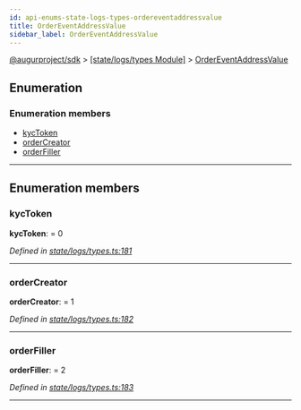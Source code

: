 ```yaml
---
id: api-enums-state-logs-types-ordereventaddressvalue
title: OrderEventAddressValue
sidebar_label: OrderEventAddressValue
---
```


[@augurproject/sdk](api-readme.md) > [[state/logs/types Module]](api-modules-state-logs-types-module.md) > [OrderEventAddressValue](api-enums-state-logs-types-ordereventaddressvalue.md)

## Enumeration

### Enumeration members

* [kycToken](api-enums-state-logs-types-ordereventaddressvalue.md#kyctoken)
* [orderCreator](api-enums-state-logs-types-ordereventaddressvalue.md#ordercreator)
* [orderFiller](api-enums-state-logs-types-ordereventaddressvalue.md#orderfiller)

---

## Enumeration members

<a id="kyctoken"></a>

###  kycToken

**kycToken**:  = 0

*Defined in [state/logs/types.ts:181](https://github.com/AugurProject/augur/blob/06e47ad207/packages/augur-sdk/src/state/logs/types.ts#L181)*

___
<a id="ordercreator"></a>

###  orderCreator

**orderCreator**:  = 1

*Defined in [state/logs/types.ts:182](https://github.com/AugurProject/augur/blob/06e47ad207/packages/augur-sdk/src/state/logs/types.ts#L182)*

___
<a id="orderfiller"></a>

###  orderFiller

**orderFiller**:  = 2

*Defined in [state/logs/types.ts:183](https://github.com/AugurProject/augur/blob/06e47ad207/packages/augur-sdk/src/state/logs/types.ts#L183)*

___

